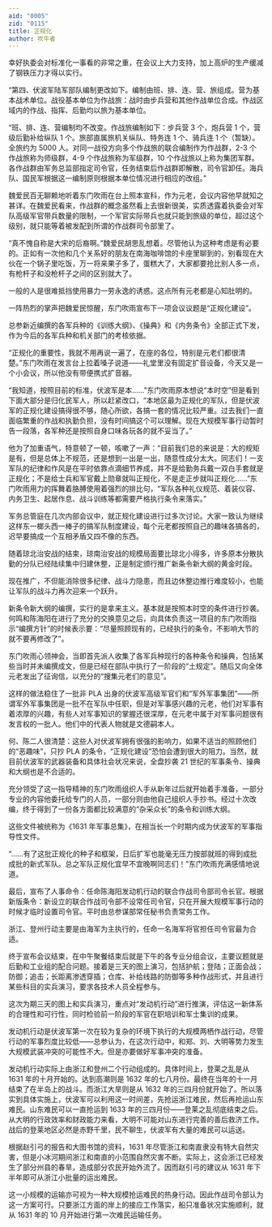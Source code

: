 ```yaml
---
aid: "0005"
zid: "0115"
title: 正规化
author: 吹牛者
---
```


幸好执委会对标准化一事看的非常之重，在会议上大力支持，加上高炉的生产缓减了钢铁压力才得以实行。

“第四、伏波军陆军部队编制更改如下。编制由班、排、连、营、旅组成。营为基本战术单位。战役基本单位为作战旅：战时由步兵营和其他作战单位合成。作战区域内的作战、指挥、后勤均以旅为基本单位。

“班、排、连、营编制均不改变。作战旅编制如下：步兵营 3 个，炮兵营 1 个，营级后勤补给纵队 1 个。旅部直属旅机关纵队、特务连 1 个、骑兵连 1 个（暂缺）。全旅约为 5000 人。对同一战役方向多个作战旅的联合编制作为作战群，2-3 个作战旅称为师级群，4-9 个作战旅称为军级群，10 个作战旅以上称为集团军群。各作战群由军务总监部指定司令官，任务结束后作战群即解散，司令官卸任。海兵队、国民军根据这一编制原则根据本单位情况进行相应的改组。”

魏爱民百无聊赖地听着东门吹雨在台上照本宣科，作为元老，会议内容他早就知之甚详。在魏爱民看来，作战群的概念虽然看上去很新很美，实质透露着执委会对军队高级军官带兵数量的限制，一个军官实际带兵也就只能到旅级的单位，超过这个级别，就只能等着被发配到所谓的作战群司令部里了。

“真不愧自称是大宋的后裔啊。”魏爱民胡思乱想着。尽管他认为这种考虑是有必要的。正如有一次他和几个关系好的朋友在南海咖啡馆的卡座里聊到的，别看现在大伙在一个锅子里吃饭，万一将来果子多了，蛋糕大了，大家都要抢比别人多一点，有枪杆子和没枪杆子之间的区别就大了。

一般的人是很难抵挡使用暴力一劳永逸的诱惑。这点所有元老都是心知肚明的。

一阵热烈的掌声把魏爱民惊醒，东门吹雨宣布下一项会议议题是“正规化建设”。

总参新近编撰的各军兵种的《训练大纲》、《操典》和《内务条令》全部正式下发，作为今后的各军兵种和机关部门的考核依据。

“正规化的重要性，我就不用再说一遍了，在座的各位，特别是元老们都很清楚。”东门吹雨在发言台上拉着嗓子说道——礼堂里没有固定扩音设备，今天又是一个小会议，所以他没有带便携式扩音器。

“我知道，按照目前的标准，伏波军是本……”东门吹雨原本想说“本时空”但是看到下面大部分是归化民军人，所以赶紧改口，“本地区最为正规化的军队，但是伏波军的正规化建设搞得很不够，随心所欲，各搞一套的情况比较严重。过去我们一直面临繁重的作战和执勤负担，没有时间搞这个可以理解。现在大规模军事行动暂时告一段落，各军种还是按照自身口味各玩各的就不妥当了。”

他为了加重语气，特意顿了一顿，咳嗽了一声：“目前我们总的来说是：大的规矩是有，但是总体上不规范，还是想到一出是一出，随意性成分太大。同志们！一支军队的纪律和作风是在平时依靠点滴细节养成，并不是给勤务兵戴一双白手套就是正规化；不是给士兵和军官戴上勋章就叫正规化，不是走正步就叫正规化……”东门吹雨用力的挥舞着胳膊使用着强烈的排比句，“军队各种礼仪规范、着装仪容、内务卫生、起居作息、战斗训练等都需要严格执行条令来落实。”

军务总管庭在几次内部会议中，就正规化建设进行过多次讨论。大家一致认为继续这样东一榔头西一棒子的搞军队制度建设，每个元老都按照自己的趣味各搞各的，迟早要搞成一个互相矛盾又四不像的东西。

随着琼北治安战的结束，琼南治安战的规模局面要比琼北小得多，许多原本分散执勤的分队已经陆续集中归建休整，正是制定颁行推广新条令新大纲的黄金时段。

现在推广，不但能消除很多纪律、战斗力隐患，而且边休整边推行难度较小，也能让军队的战斗力再次迎来一个跃升。

新条令新大纲的编撰，实行的是拿来主义。基本就是按照本时空的条件进行抄袭。何鸣和陈海阳在进行了充分的交换意见之后，向具体负责这一项目的东门吹雨指示“编撰方针”的时候表示要：“尽量照顾现有的，已经执行的条令，不影响大节的就不要再修改了”。

东门吹雨心领神会，当即首先派人收集了各军兵种现行的各种条令和操典，包括某些当时并未编撰成文，但是已经在部队中执行了一阶段的“土规定”。随后又向全体元老发出了征询信，以充分的“搜集元老们的意见”。

这样的做法稳住了一批非 PLA 出身的伏波军高级军官们和“军外军事集团”——所谓军外军事集团是一批不在军队中任职，但是对军事感兴趣的元老，他们对军事有着浓厚的兴趣，有些人对军事知识的掌握还很深厚，在元老中属于对军事问题很有发言权的一批人。他们中的代表人物就是文德嗣本人。

何、陈二人很清楚：这些人对伏波军拥有很强的影响力，如果不适当的照顾他们的“恶趣味”，只抄 PLA 的条令，“正规化建设”恐怕会遭到很大的阻力。当然，就目前伏波军的武器装备和具体社会状况来说，全盘抄袭 21 世纪的军事条令、操典和大纲也是不合适的。

充分领受了这一指导精神的东门吹雨组织人手从新年过后就开始着手准备，一部分专业的内容他委托给专门的人员，一部分则由他自己组织人手抄书。经过十次改编，终于得到了一份各方面都比较满意的“杂采众长”的条令和训练大纲。

这些文件被统称为《1631 年军事总集》，在相当长一个时期内成为伏波军的军事指导性文件。

“……有了这批正规化的种子和框架，日后扩军也能毫无压力按部就班的得到成批成批的新式军队。总之军队正规化宜早不宜晚啊同志们！”东门吹雨充满感情地说道。

最后，宣布了人事命令：任命陈海阳发动机行动的联合作战司令部司令长官。根据新版条令：新设立的联合作战司令部不设常任司令官，只在开展大规模军事行动的时候才临时设置司令官。平时由总参谋部常任秘书负责常务工作。

浙江、登州行动主要是由海军为主执行的，任命一名海军将官担任司令官最为合适。

终于宣布会议结束，在中午聚餐结束后就是下午的各专业分组会议，主要议题就是后勤和工业组的配合问题。接着是三天的图上演习，包括护航；登陆；正面会战；防御；追击；长距离渗透穿插；仓库、补给线路的防御等多种作战形式，并且进行某些科目的实兵演习，要求各技术人员全程参与。

这次为期三天的图上和实兵演习，重点对“发动机行动”进行推演，评估这一新体系的合理性和可行性，同时检验前一阶段的军官在职培训和军士集训的成果。

发动机行动是伏波军第一次在较为复杂的环境下执行的大规模两栖作战行动，尽管行动的军事烈度比较低——总参认为，在这次行动中，和郑、刘、大明等势力发生大规模武装冲突的可能性不大。但是亦要做好军事冲突的准备。

发动机行动实际上由浙江和登州二个行动组成的。具体时间上，登莱之乱是从 1631 年的十月开始的。达到高潮则是 1632 年的七八月份。最终在当年的十一月结束了在半岛上的战斗。而浙江大旱则是从 1632 年的三四月份就开始了。所以落实到具体实施上，伏波军可以利用这一时间差，先抢运浙江难民，然后再抢运山东难民。山东难民可以一直抢运到 1633 年的三四月份——登莱之乱彻底结束之后。从大明的行政效率和财政能力来看，大明不可能对山东进行完善的善后救济工作。战后的登莱地区必然是赤野千里，民不聊生，伏波军有大量的难民可以运送。

根据赵引弓的报告和大图书馆的资料，1631 年尽管浙江和南直隶没有特大自然灾害，但是小冰河期间浙江和南直的小范围自然灾害不断。实际上，这会浙江已经发生了部分州县的春旱，造成部分农民开始外流了。因而赵引弓的建议从 1631 年下半年即可从浙江小批量的运出难民。

这一小规模的运输亦可视为一种大规模抢运难民的热身行动。因此作战司令部认为这一方案可行。只要浙江方面的岸上的接应工作落实，船只准备状况实施顺利，就从 1631 年的 10 月开始进行第一次难民运输任务。
